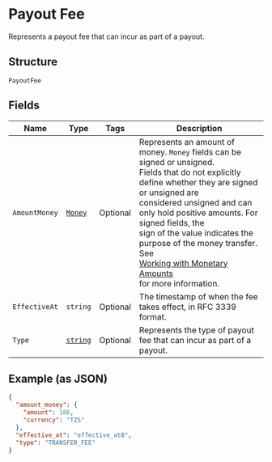 
# Payout Fee

Represents a payout fee that can incur as part of a payout.

## Structure

`PayoutFee`

## Fields

| Name | Type | Tags | Description |
|  --- | --- | --- | --- |
| `AmountMoney` | [`Money`](../../doc/models/money.md) | Optional | Represents an amount of money. `Money` fields can be signed or unsigned.<br>Fields that do not explicitly define whether they are signed or unsigned are<br>considered unsigned and can only hold positive amounts. For signed fields, the<br>sign of the value indicates the purpose of the money transfer. See<br>[Working with Monetary Amounts](https://developer.squareup.com/docs/build-basics/working-with-monetary-amounts)<br>for more information. |
| `EffectiveAt` | `string` | Optional | The timestamp of when the fee takes effect, in RFC 3339 format. |
| `Type` | [`string`](../../doc/models/payout-fee-type.md) | Optional | Represents the type of payout fee that can incur as part of a payout. |

## Example (as JSON)

```json
{
  "amount_money": {
    "amount": 186,
    "currency": "TZS"
  },
  "effective_at": "effective_at0",
  "type": "TRANSFER_FEE"
}
```

